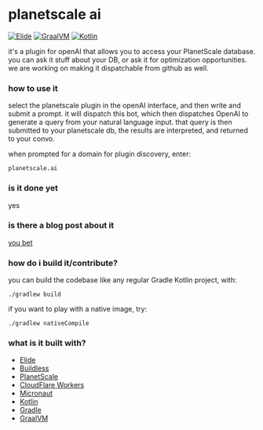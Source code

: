 # planetscale ai

[![Elide](https://elide.dev/shield)](https://elide.dev)
[![GraalVM](https://img.shields.io/badge/GraalVM-22.3.x-blue.svg?logo=oracle)](https://www.graalvm.org/)
[![Kotlin](https://img.shields.io/badge/Kotlin-1.8.20-blue.svg?logo=kotlin)](http://kotlinlang.org)

it's a plugin for openAI that allows you to access your PlanetScale database. you can ask it stuff about your DB, or ask
it for optimization opportunities. we are working on making it dispatchable from github as well.

### how to use it

select the planetscale plugin in the openAI interface, and then write and submit a prompt. it will dispatch this bot,
which then dispatches OpenAI to generate a query from your natural language input. that query is then submitted to your
planetscale db, the results are interpreted, and returned to your convo.

when prompted for a domain for plugin discovery, enter:
```
planetscale.ai
```

### is it done yet

yes

### is there a blog post about it

[you bet](https://cacheflow.blog)

### how do i build it/contribute?

you can build the codebase like any regular Gradle Kotlin project, with:
```
./gradlew build
```

if you want to play with a native image, try:
```
./gradlew nativeCompile
```

### what is it built with?

- [Elide](https://elide.dev)
- [Buildless](https://less.build)
- [PlanetScale](https://planetscale.com)
- [CloudFlare Workers](https://workers.cloudflare.com/)
- [Micronaut](https://micronaut.io)
- [Kotlin](https://kotlinlang.org)
- [Gradle](https://gradle.org)
- [GraalVM](https://graalvm.org)
